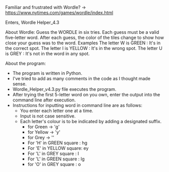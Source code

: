Familiar and frustrated with Wordle? -> https://www.nytimes.com/games/wordle/index.html

Enters, Wordle Helper_4.3

About Wordle:
Guess the WORDLE in six tries.
Each guess must be a valid five-letter word.
After each guess, the color of the tiles change to show how close your guess was to the word.
Examples
The letter W is GREEN  : It's in the correct spot.
The letter I is YELLOW : It's in the wrong spot.
The letter U is GREY   : It's not in the word in any spot.

About the program:
- The program is written in Python.
- I've tried to add as many comments in the code as I thought made sense.
- Wordle_Helper_v4.3.py file executes the program.
- After trying the first 5-letter word on you own, enter the output into the command line after execution.
- Instructions for inputting word in command line are as follows:
    - You enter each letter one at a time.
    - Input is not case sensitive.
    - Each letter's colour is to be indicated by adding a designated suffix.
        - for Green  -> 'g'
        - for Yellow -> 'y'
        - for Grey   -> ''
        - For 'H' in GREEN square : hg
        - For 'E' in YELLOW square: ey
        - For 'L' in GREY square  : l
        - For 'L' in GREEN square : lg
        - for 'O' in GREY square  : o
